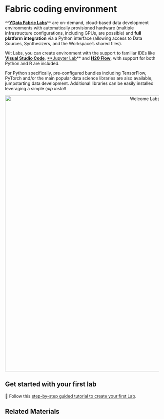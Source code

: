 # Fabric coding environment

^^[**YData Fabric Labs**](https://ydata.ai/products/fabric)^^ are on-demand, cloud-based data development environments with automatically provisioned hardware (multiple infrastructure configurations,
including GPUs, are possible) and **full platform integration** via a Python interface (allowing access to Data Sources, Synthesizers,
and the Workspace’s shared files).

Wit Labs, you can create environment with the support to familiar IDEs like [**Visual Studio Code**](https://code.visualstudio.com/), [**Jupyter Lab](https://jupyterlab.readthedocs.io/en/stable/)**
and [**H20 Flow**](https://docs.h2o.ai/h2o/latest-stable/h2o-docs/flow.html), with support for both Python and R are included.

For Python specifically, pre-configured bundles including TensorFlow, PyTorch and/or the main popular data science libraries
are also available, jumpstarting data development. Additional libraries can be easily installed leveraging a simple *!pip install*

<p align="center"><img src="assets/labs/welcome_labs_creation.webp" alt="Welcome Labs" width="900"></p>

## Get started with your first lab

🧪 Follow this [step-by-step guided tutorial to create your first Lab](../get-started/create_lab.md).

## Related Materials
